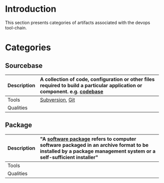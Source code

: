 # Introduction #

This section presents categories of artifacts associated with the devops tool-chain.


# Categories #

## Sourcebase ##
| Description | A collection of code, configuration or other files required to build a particular application or component. e.g. [codebase](http://en.wikipedia.org/wiki/Codebase)|
|:------------|:------------------------------------------------------------------------------------------------------------------------------------------------------------------|
| Tools       | [Subversion](Tooling#Subversion.md), [Git](Tooling#Git.md)                                                                                                        |
| Qualities   |                                                                                                                                                                   |

## Package ##
| Description | "A [software package](http://en.wikipedia.org/wiki/Software_package_(installation)) refers to computer software packaged in an archive format to be installed by a package management system or a self-sufficient installer"|
|:------------|:----------------------------------------------------------------------------------------------------------------------------------------------------------------------------------------------------------------------------|
| Tools       |                                                                                                                                                                                                                             |
| Qualities   |                                                                                                                                                                                                                             |